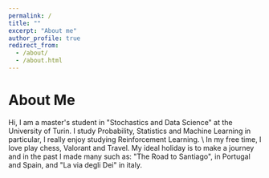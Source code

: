 ```yaml
---
permalink: /
title: ""
excerpt: "About me"
author_profile: true
redirect_from: 
  - /about/
  - /about.html
---
```


About Me
======
Hi, I am a master's student in "Stochastics and Data Science" at the University of Turin. I study Probability, Statistics and Machine Learning in particular, I really enjoy studying Reinforcement Learning. \\
In my free time, I love play chess, Valorant and Travel. My ideal holiday is to make a journey and in the past I made many such as: "The Road to Santiago", in Portugal and Spain, and "La via degli Dei" in italy.
